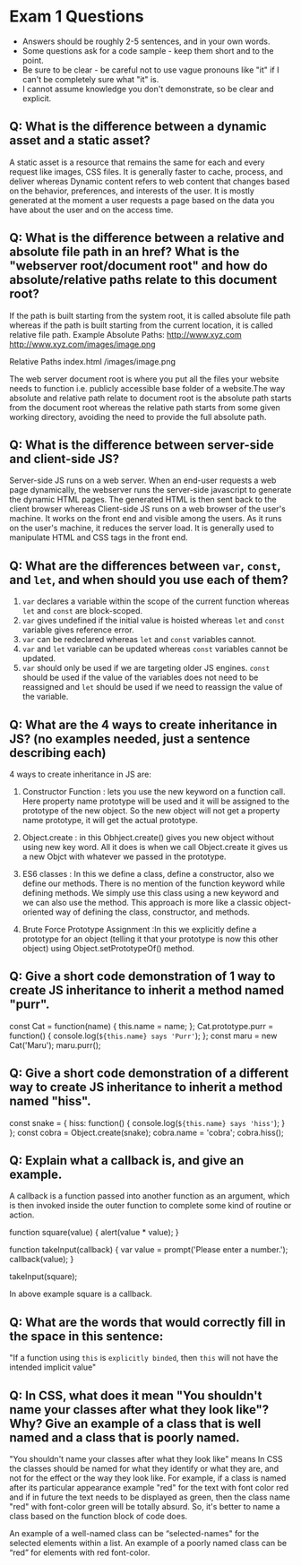 # Exam 1 Questions

* Answers should be roughly 2-5 sentences, and in your own words.  
* Some questions ask for a code sample - keep them short and to the point.
* Be sure to be clear - be careful not to use vague pronouns like "it" if I can't be completely sure what "it" is.
* I cannot assume knowledge you don't demonstrate, so be clear and explicit.

## Q: What is the difference between a dynamic asset and a static asset?
A static asset is a resource that remains the same for each and every request like images, CSS files. It is generally faster to cache, process, and deliver whereas Dynamic content refers to web content that changes based on the behavior, preferences, and interests of the user. It is mostly generated at the moment a user requests a page based on the data you have about the user and on the access time.

## Q: What is the difference between a relative and absolute file path in an href?  What is the "webserver root/document root" and how do absolute/relative paths relate to this document root?
If the path is built starting from the system root, it is called absolute file path whereas if the path is built starting from the current location, it is called relative file path.
Example
Absolute Paths:
http://www.xyz.com
http://www.xyz.com/images/image.png

Relative Paths
index.html
/images/image.png

The web server document root is where you put all the files your website needs to function i.e. publicly accessible base folder of a website.The way absolute and relative path relate to document root is the absolute path starts from the document root whereas the relative path starts from some given working directory, avoiding the need to provide the full absolute path.

## Q: What is the difference between server-side and client-side JS?
Server-side JS runs on a web server. When an end-user requests a web page dynamically, the webserver runs the server-side javascript to generate the dynamic HTML pages. The generated HTML is then sent back to the client browser whereas Client-side JS runs on a web browser of the user's machine. It works on the front end and visible among the users. As it runs on the user's machine, it reduces the server load. It is generally used to manipulate HTML and CSS tags in the front end.

## Q: What are the differences between `var`, `const`, and `let`, and when should you use each of them?
1. `var` declares a variable within the scope of the current function whereas `let` and `const` are block-scoped.
2. `var` gives undefined if the initial value is hoisted whereas `let` and `const` variable gives reference error.
3. `var` can be redeclared whereas `let` and `const` variables cannot.
4. `var` and `let` variable can be updated whereas `const` variables cannot be updated.
5. `var` should only be used if we are targeting older JS engines. `const` should be used if the value of the variables does not need to be reassigned and `let` should be used if we need to reassign the value of the variable.

## Q: What are the 4 ways to create inheritance in JS? (no examples needed, just a sentence describing each)
4 ways to create inheritance in JS are:
1. Constructor Function : lets you use the new keyword on a function call. Here property name prototype will be used and it will be assigned to the prototype of the new object. So the new object will not get a property name prototype, it will get the actual prototype.

2. Object.create : in this Obhject.create() gives you new object without using new key word. All it does is when we call Object.create it gives us a new Objct with whatever we passed in the prototype.

3. ES6 classes : In this we define a class, define a constructor, also we define our methods. There is no mention of the function keyword while defining methods. We simply use this class using a new keyword and we can also use the method. This approach is more like a classic object-oriented way of defining the class, constructor, and methods.

4. Brute Force Prototype Assignment :In this we explicitly define a prototype for an object (telling it that your prototype is now this other object) using Object.setPrototypeOf() method.

## Q: Give a short code demonstration of 1 way to create JS inheritance to __inherit__ a method named "purr".
const Cat = function(name) {
this.name = name;
};
Cat.prototype.purr = function() {
console.log(`${this.name} says 'Purr'`);
};
const maru = new Cat('Maru');
maru.purr();

## Q: Give a short code demonstration of a different way to create JS inheritance to __inherit__ a method named "hiss".
const snake = {
hiss: function() {
console.log(`${this.name} says 'hiss'`);
}
};
const cobra = Object.create(snake);
cobra.name = 'cobra';
cobra.hiss();

## Q: Explain what a callback is, and give an example.
A callback is a function passed into another function as an argument, which is then invoked inside the outer function to complete some kind of routine or action.

function square(value) {
  alert(value * value);
}

function takeInput(callback) {
  var value = prompt('Please enter a number.');
  callback(value);
}

takeInput(square);

In above example square is a callback. 

## Q: What are the words that would correctly fill in the space in this sentence:

"If a function using `this` is `explicitly binded`, then `this` will not have the intended implicit value"

## Q: In CSS, what does it mean "You shouldn't name your classes after what they look like"?   Why?  Give an example of a class that is well named and a class that is poorly named.
"You shouldn't name your classes after what they look like" means In CSS the classes should be named for what they identify or what they are, and not for the effect or the way they look like. For example, if a class is named after its particular appearance example "red" for the text with font color red and if in future the text needs to be displayed as green, then the class name "red" with font-color green will be totally absurd. So, it's better to name a class based on the function block of code does.

An example of a well-named class can be “selected-names" for the selected elements within a list.
An example of a poorly named class can be “red” for elements with red font-color.